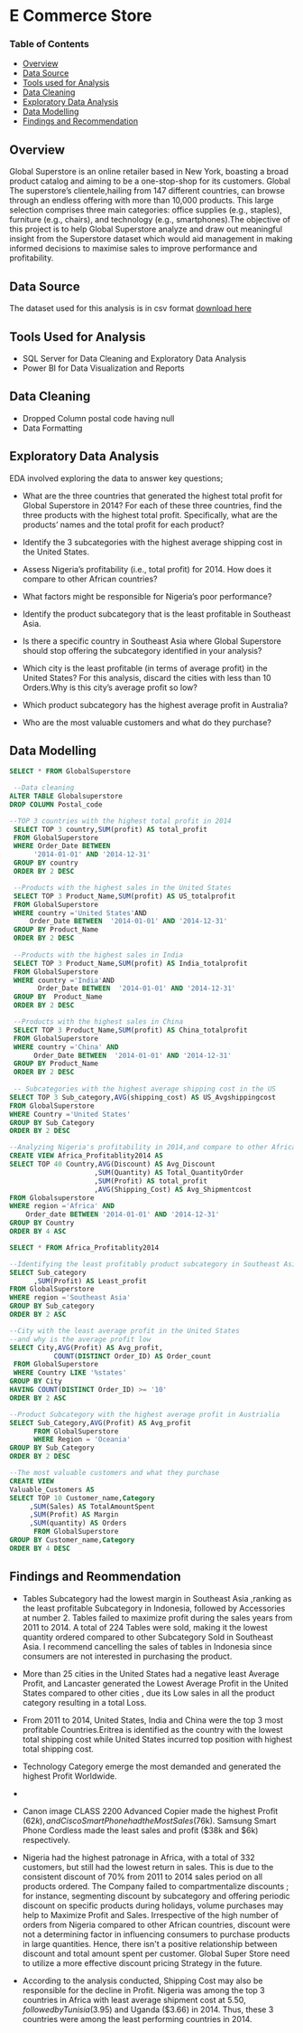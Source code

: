 # E Commerce Store

### Table of Contents
- [Overview](#overview)
- [Data Source](#data-source)
- [Tools used for Analysis](#tools-used-for-analysis)
- [Data Cleaning](#data-cleaning)
- [Exploratory Data Analysis](#exploratory-data-analysis)
- [Data Modelling](#data-analysis)
- [Findings and Recommendation](#findings-and-recommendation)


## Overview
Global Superstore is an online retailer based in New York, boasting a broad product catalog and aiming to be a one-stop-shop for its customers. Global The superstore’s
clientele,hailing from 147 different countries, can browse through an endless offering with more than 10,000 products. This large selection comprises three main categories: office supplies (e.g., staples), furniture (e.g., chairs), and technology (e.g., smartphones).The objective of this project is to help Global Superstore analyze and draw out meaningful insight from the Superstore dataset which would aid management in making informed decisions to maximise sales to improve performance and profitability.

## Data Source
The dataset used for this analysis is in csv format  [download here](https://docs.google.com/spreadsheets/d/1nxESpFzWjlGDMGDVLH69xmDzIl9l6OEq/edit#gid=633280281)

## Tools Used for Analysis
-  SQL Server for  Data Cleaning and Exploratory Data Analysis
-  Power BI for Data Visualization and Reports

## Data Cleaning 
- Dropped Column postal code having null
- Data Formatting

## Exploratory Data Analysis
EDA involved exploring the data to answer key questions;
-  What are the three countries that generated the highest total profit for Global Superstore in 2014? For each of these three countries, find the three products with the highest total 
   profit. Specifically, what are the products’ names and the total profit for each product?
   
-  Identify the 3 subcategories with the highest average shipping cost in the United States.
  
-  Assess Nigeria’s profitability (i.e., total profit) for 2014. How does it compare to other African
   countries?
   
- What factors might be responsible for Nigeria’s poor performance?
  
- Identify the product subcategory that is the least profitable in Southeast Asia.
  
- Is there a specific country in Southeast Asia where Global Superstore should stop offering the
   subcategory identified in your analysis?
  
- Which city is the least profitable (in terms of average profit) in the United States? For this analysis,
  discard the cities with less than 10 Orders.Why is this city’s average profit so low?
  
- Which product subcategory has the highest average profit in Australia?
  
- Who are the most valuable customers and what do they purchase?

## Data Modelling
```sql
SELECT * FROM GlobalSuperstore

 --Data cleaning
ALTER TABLE Globalsuperstore
DROP COLUMN Postal_code

--TOP 3 countries with the highest total profit in 2014
 SELECT TOP 3 country,SUM(profit) AS total_profit
 FROM GlobalSuperstore
 WHERE Order_Date BETWEEN 
      '2014-01-01' AND '2014-12-31'
 GROUP BY country
 ORDER BY 2 DESC

 --Products with the highest sales in the United States
 SELECT TOP 3 Product_Name,SUM(profit) AS US_totalprofit
 FROM GlobalSuperstore
 WHERE country ='United States'AND
     Order_Date BETWEEN  '2014-01-01' AND '2014-12-31'
 GROUP BY Product_Name
 ORDER BY 2 DESC
 
 --Products with the highest sales in India
 SELECT TOP 3 Product_Name,SUM(profit) AS India_totalprofit
 FROM GlobalSuperstore
 WHERE country ='India'AND
       Order_Date BETWEEN  '2014-01-01' AND '2014-12-31'
 GROUP BY  Product_Name
 ORDER BY 2 DESC

 --Products with the highest sales in China
 SELECT TOP 3 Product_Name,SUM(profit) AS China_totalprofit
 FROM GlobalSuperstore
 WHERE country ='China' AND
      Order_Date BETWEEN  '2014-01-01' AND '2014-12-31'
 GROUP BY Product_Name
 ORDER BY 2 DESC
 
 -- Subcategories with the highest average shipping cost in the US
SELECT TOP 3 Sub_category,AVG(shipping_cost) AS US_Avgshippingcost
FROM GlobalSuperstore
WHERE Country ='United States'
GROUP BY Sub_Category
ORDER BY 2 DESC

--Analyzing Nigeria's profitability in 2014,and compare to other Africa countries
CREATE VIEW Africa_Profitablity2014 AS
SELECT TOP 40 Country,AVG(Discount) AS Avg_Discount
                     ,SUM(Quantity) AS Total_QuantityOrder
                     ,SUM(Profit) AS total_profit
                     ,AVG(Shipping_Cost) AS Avg_Shipmentcost 
FROM Globalsuperstore
WHERE region ='Africa' AND 
    Order_date BETWEEN '2014-01-01' AND '2014-12-31'
GROUP BY Country
ORDER BY 4 ASC

SELECT * FROM Africa_Profitablity2014 

--Identifying the least profitably product subcategory in Southeast Asia
SELECT Sub_category
      ,SUM(Profit) AS Least_profit         
FROM GlobalSuperstore
WHERE region ='Southeast Asia' 
GROUP BY Sub_category
ORDER BY 2 ASC

--City with the least average profit in the United States
--and why is the average profit low
SELECT City,AVG(Profit) AS Avg_profit, 
           COUNT(DISTINCT Order_ID) AS Order_count
 FROM GlobalSuperstore
 WHERE Country LIKE '%states' 
GROUP BY City
HAVING COUNT(DISTINCT Order_ID) >= '10'
ORDER BY 2 ASC

--Product Subcategory with the highest average profit in Austrialia
SELECT Sub_Category,AVG(Profit) AS Avg_profit
      FROM GlobalSuperstore
	  WHERE Region = 'Oceania'
GROUP BY Sub_Category
ORDER BY 2 DESC

--The most valuable customers and what they purchase
CREATE VIEW
Valuable_Customers AS
SELECT TOP 10 Customer_name,Category
     ,SUM(Sales) AS TotalAmountSpent
     ,SUM(Profit) AS Margin
	 ,SUM(quantity) AS Orders
      FROM GlobalSuperstore
GROUP BY Customer_name,Category
ORDER BY 4 DESC
```

## Findings and Reommendation
- Tables Subcategory had the lowest margin in Southeast Asia ,ranking as the least profitable Subcategory in Indonesia, followed by Accessories at number 2. Tables failed to maximize 
  profit during the sales years from 2011 to 2014.  A total of 224 Tables  were sold, making it the lowest quantity ordered compared to other Subcategory Sold in Southeast Asia. I 
  recommend cancelling the sales of tables in Indonesia since consumers are not interested in purchasing the product.
  
- More than  25 cities in the United States had a negative least Average Profit, and Lancaster generated the Lowest Average Profit in the United States compared to other cities , due 
  its Low sales in all the product category resulting in a total Loss.
  
- From 2011 to 2014, United States, India and China were the top 3 most profitable Countries.Eritrea is identified as the country with the lowest total shipping cost while United States 
  incurred  top position with highest total shipping cost.
  
- Technology Category emerge the most demanded and generated the highest Profit Worldwide.
- 
- Canon image CLASS 2200 Advanced Copier made the highest Profit ($62k) ,and Cisco Smart Phone had the Most Sales ($76k). Samsung Smart Phone Cordless made the least sales and profit 
   ($38k and $6k) respectively.
  
- Nigeria had the highest patronage in Africa, with a total of 332 customers, but still had the lowest return in sales. This is due to the consistent discount of 70% from 2011 to 2014 
  sales period on all products ordered. The Company failed to compartmentalize discounts ; for instance, segmenting discount by subcategory and offering periodic discount on specific 
  products during holidays, volume purchases may help to Maximize Profit and Sales. Irrespective of the high number of orders from Nigeria compared to other African countries, discount 
  were not  a determining factor in influencing  consumers to purchase products in large quantities. Hence, there isn't a positive relationship between discount and total amount spent 
  per customer. Global Super Store need to utilize a more effective discount pricing Strategy in the future.
  
- According to the analysis conducted, Shipping Cost may also be responsible for the decline in Profit. Nigeria was among the top 3 countries in Africa with least average shipment cost at $5.50, followed by 
  Tunisia ($3.95) and Uganda ($3.66) in 2014. Thus, these 3 countries were among the least performing countries in 2014.












  

